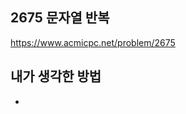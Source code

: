 ## 2675 문자열 반복

<https://www.acmicpc.net/problem/2675>

## 내가 생각한 방법

<!-- ![이미지](./img.png) -->

-
